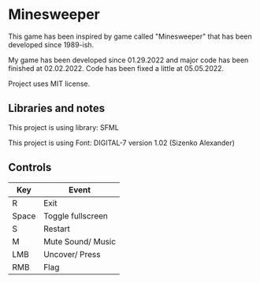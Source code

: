 # Minesweeper
This game has been inspired by game called "Minesweeper" that has been developed since 1989-ish.

My game has been developed since 01.29.2022 and major code has been finished at 02.02.2022.
Code has been fixed a little at 05.05.2022.

Project uses MIT license.

## Libraries and notes
This project is using library: SFML

This project is using Font: DIGITAL-7 version 1.02 (Sizenko Alexander)

## Controls
| Key  | Event |
| ------------- | ------------- |
| R | Exit |
| Space | Toggle fullscreen |
| S | Restart |
| M | Mute Sound/ Music|
| LMB | Uncover/ Press |
| RMB | Flag |
